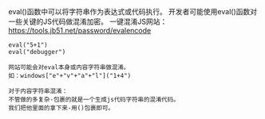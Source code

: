eval()函数中可以将字符串作为表达式或代码执行。
开发者可能使用eval()函数对一些关键的JS代码做混淆加密。
一键混淆JS网站：<https://tools.jb51.net/password/evalencode>
```
eval("5+1")
eval("debugger")

网站可能会对eval本身或内容字符串做混淆。
如：windows["e"+"v"+"a"+"l"]("1+4")

对于内容字符串混淆：
不管做的多复杂-包裹的就是一个生成js代码字符串的混淆代码。
我们把他里面的拿下来-用()包裹即可。
```



